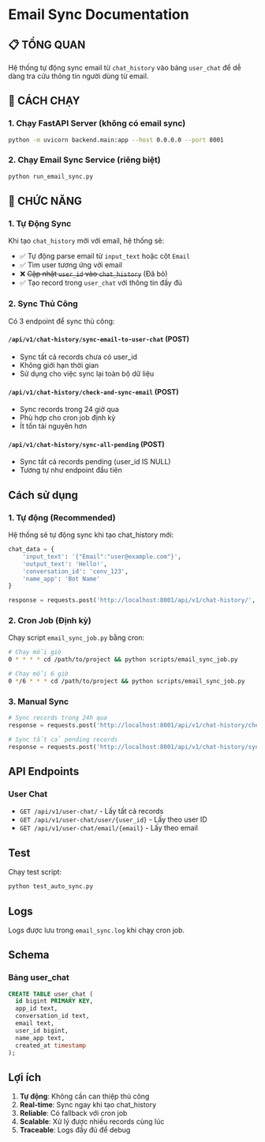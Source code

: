 # Email Sync Documentation

## 📋 TỔNG QUAN
Hệ thống tự động sync email từ `chat_history` vào bảng `user_chat` để dễ dàng tra cứu thông tin người dùng từ email.

## 🚀 CÁCH CHẠY

### 1. Chạy FastAPI Server (không có email sync)
```bash
python -m uvicorn backend.main:app --host 0.0.0.0 --port 8001
```

### 2. Chạy Email Sync Service (riêng biệt)
```bash
python run_email_sync.py
```

## 🔧 CHỨC NĂNG

### 1. Tự Động Sync
Khi tạo `chat_history` mới với email, hệ thống sẽ:
- ✅ Tự động parse email từ `input_text` hoặc cột `Email`
- ✅ Tìm user tương ứng với email
- ❌ ~~Cập nhật `user_id` vào `chat_history`~~ (Đã bỏ)
- ✅ Tạo record trong `user_chat` với thông tin đầy đủ

### 2. Sync Thủ Công
Có 3 endpoint để sync thủ công:

#### `/api/v1/chat-history/sync-email-to-user-chat` (POST)
- Sync tất cả records chưa có user_id
- Không giới hạn thời gian
- Sử dụng cho việc sync lại toàn bộ dữ liệu

#### `/api/v1/chat-history/check-and-sync-email` (POST)
- Sync records trong 24 giờ qua
- Phù hợp cho cron job định kỳ
- Ít tốn tài nguyên hơn

#### `/api/v1/chat-history/sync-all-pending` (POST)
- Sync tất cả records pending (user_id IS NULL)
- Tương tự như endpoint đầu tiên

## Cách sử dụng

### 1. Tự động (Recommended)
Hệ thống sẽ tự động sync khi tạo chat_history mới:
```python
chat_data = {
    'input_text': '{"Email":"user@example.com"}',
    'output_text': 'Hello!',
    'conversation_id': 'conv_123',
    'name_app': 'Bot Name'
}

response = requests.post('http://localhost:8001/api/v1/chat-history/', json=chat_data)
```

### 2. Cron Job (Định kỳ)
Chạy script `email_sync_job.py` bằng cron:
```bash
# Chạy mỗi giờ
0 * * * * cd /path/to/project && python scripts/email_sync_job.py

# Chạy mỗi 6 giờ
0 */6 * * * cd /path/to/project && python scripts/email_sync_job.py
```

### 3. Manual Sync
```python
# Sync records trong 24h qua
response = requests.post('http://localhost:8001/api/v1/chat-history/check-and-sync-email')

# Sync tất cả pending records
response = requests.post('http://localhost:8001/api/v1/chat-history/sync-all-pending')
```

## API Endpoints

### User Chat
- `GET /api/v1/user-chat/` - Lấy tất cả records
- `GET /api/v1/user-chat/user/{user_id}` - Lấy theo user ID
- `GET /api/v1/user-chat/email/{email}` - Lấy theo email

## Test
Chạy test script:
```bash
python test_auto_sync.py
```

## Logs
Logs được lưu trong `email_sync.log` khi chạy cron job.

## Schema

### Bảng user_chat
```sql
CREATE TABLE user_chat (
  id bigint PRIMARY KEY,
  app_id text,
  conversation_id text,
  email text,
  user_id bigint,
  name_app text,
  created_at timestamp
);
```

## Lợi ích
1. **Tự động**: Không cần can thiệp thủ công
2. **Real-time**: Sync ngay khi tạo chat_history
3. **Reliable**: Có fallback với cron job
4. **Scalable**: Xử lý được nhiều records cùng lúc
5. **Traceable**: Logs đầy đủ để debug

